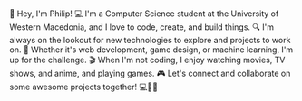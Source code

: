 👋 Hey, I'm Philip! 💻 I'm a Computer Science student at the University of Western Macedonia, and I love to code, create, and build things. 🔍 I'm always on the lookout for new technologies to explore and projects to work on. 🚀 Whether it's web development, game design, or machine learning, I'm up for the challenge. 🎬 When I'm not coding, I enjoy watching movies, TV shows, and anime, and playing games. 🎮 Let's connect and collaborate on some awesome projects together! 💻🤝🔥
